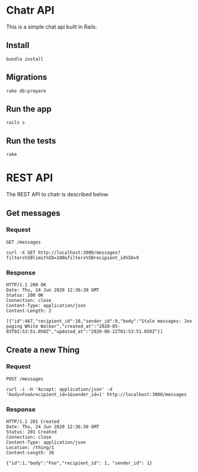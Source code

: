 # Chatr API

This is a simple chat api built in Rails. 

## Install

    bundle install

## Migrations

    rake db:prepare

## Run the app

    rails s

## Run the tests

    rake

# REST API

The REST API to chatr is described below.

## Get messages

### Request

`GET /messages`

    curl -X GET http://localhost:3000/messages?filters%5Blimit%5D=100&filters%5Brecipient_id%5D=9

### Response

    HTTP/1.1 200 OK
    Date: Thu, 24 Jun 2020 12:36:30 GMT
    Status: 200 OK
    Connection: close
    Content-Type: application/json
    Content-Length: 2

    [{"id":467,"recipient_id":10,"sender_id":9,"body":"Stale messages: Jon paging White Walker","created_at":"2020-05-03T02:53:51.050Z","updated_at":"2020-06-22T02:53:51.050Z"}]

## Create a new Thing

### Request

`POST /messages`

    curl -i -H 'Accept: application/json' -d 'body=Foo&recipient_id=1&sender_id=1' http://localhost:3000/messages

### Response

    HTTP/1.1 201 Created
    Date: Thu, 24 Jun 2020 12:36:30 GMT
    Status: 201 Created
    Connection: close
    Content-Type: application/json
    Location: /thing/1
    Content-Length: 36

    {"id":1,"body":"Foo","recipient_id": 1, "sender_id": 1}
